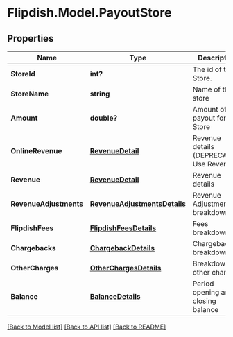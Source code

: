# Flipdish.Model.PayoutStore
## Properties

Name | Type | Description | Notes
------------ | ------------- | ------------- | -------------
**StoreId** | **int?** | The id of the Store. | [optional] 
**StoreName** | **string** | Name of the store | [optional] 
**Amount** | **double?** | Amount of the payout for this Store | [optional] 
**OnlineRevenue** | [**RevenueDetail**](RevenueDetail.md) | Revenue details (DEPRECATED: Use Revenue) | [optional] 
**Revenue** | [**RevenueDetail**](RevenueDetail.md) | Revenue details | [optional] 
**RevenueAdjustments** | [**RevenueAdjustmentsDetails**](RevenueAdjustmentsDetails.md) | Revenue Adjustments breakdown | [optional] 
**FlipdishFees** | [**FlipdishFeesDetails**](FlipdishFeesDetails.md) | Fees breakdown | [optional] 
**Chargebacks** | [**ChargebackDetails**](ChargebackDetails.md) | Chargebacks breakdown | [optional] 
**OtherCharges** | [**OtherChargesDetails**](OtherChargesDetails.md) | Breakdown of other charges | [optional] 
**Balance** | [**BalanceDetails**](BalanceDetails.md) | Period opening and closing balance | [optional] 

[[Back to Model list]](../README.md#documentation-for-models) [[Back to API list]](../README.md#documentation-for-api-endpoints) [[Back to README]](../README.md)

